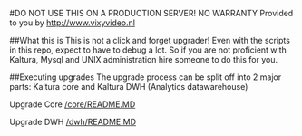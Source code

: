 #DO NOT USE THIS ON A PRODUCTION SERVER! NO WARRANTY
Provided to you by http://www.vixyvideo.nl

##What this is
This is not a click and forget upgrader! Even with the scripts in this repo, expect to have to debug a lot. So if you are not proficient with Kaltura, Mysql and UNIX administration hire someone to do this for you.

##Executing upgrades
The upgrade process can be split off into 2 major parts: Kaltura core and Kaltura DWH (Analytics datawarehouse)

Upgrade Core [/core/README.MD](first)

Upgrade DWH [/dwh/README.MD](last)

